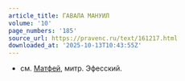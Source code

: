 ```yaml
---
article_title: ГАВАЛА МАНУИЛ
volume: '10'
page_numbers: '185'
source_url: https://pravenc.ru/text/161217.html
downloaded_at: '2025-10-13T10:43:55Z'
---
```


- см. [Матфей](https://pravenc.ru/text/Матфей.html), митр. Эфесский.
